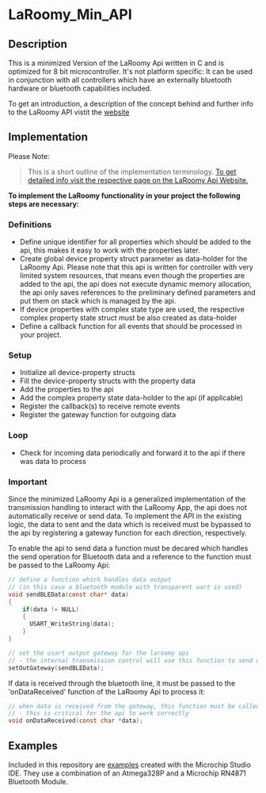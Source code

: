 # LaRoomy_Min_API

## Description
This is a minimized Version of the LaRoomy Api written in C and is optimized for 8 bit microcontroller. It's not platform specific: It can be used in conjunction with all controllers which have an externally bluetooth hardware or bluetooth capabilities included.

To get an introduction, a description of the concept behind and further info to the LaRoomy API vistit the [website](https://api.laroomy.com/p/get-started.html#genInfoHd)

## Implementation
Please Note:
> This is a short outline of the implementation terminology. [To get detailed info visit the respective page on the LaRoomy Api Website.](https://api.laroomy.com/)

**To implement the LaRoomy functionality in your project the following steps are necessary:**

### Definitions
- Define unique identifier for all properties which should be added to the api, this makes it easy to work with the properties later.
- Create global device property struct parameter as data-holder for the LaRoomy Api. Please note that this api is written for controller with very limited system resources, that means even though the properties are added to the api, the api does not execute dynamic memory allocation, the api only saves references to the preliminary defined parameters and put them on stack which is managed by the api.
- If device properties with complex state type are used, the respective complex property state struct must be also created as data-holder
- Define a callback function for all events that should be processed in your project.

### Setup
- Initialize all device-property structs
- Fill the device-property structs with the property data
- Add the properties to the api
- Add the complex property state data-holder to the api (if applicable)
- Register the callback(s) to receive remote events
- Register the gateway function for outgoing data

### Loop
- Check for incoming data periodically and forward it to the api if there was data to process

### Important

Since the minimized LaRoomy Api is a generalized implementation of the transmission handling to interact with the LaRoomy App, the api does not automatically receive or send data.
To implement the API in the existing logic, the data to sent and the data which is received must be bypassed to the api by registering a gateway function for each direction, respectively.

To enable the api to send data a function must be decared which handles the send operation for Bluetooth data and a reference to the function must be passed to the LaRoomy Api:
``` C
// define a function which handles data output
// (in this case a bluetooth module with transparent uart is used)
void sendBLEData(const char* data)
{
    if(data != NULL)
    {
      USART_WriteString(data);
    }
}

// set the usart output gateway for the laroomy api
// - the internal transmission control will use this function to send data
setOutGateway(sendBLEData);
```
If data is received through the bluetooth line, it must be passed to the 'onDataReceived' function of the LaRoomy Api to process it:
``` C
// when data is received from the gateway, this function must be called to process the data
// - this is critical for the api to work correctly
void onDataReceived(const char *data);
```

## Examples
Included in this repository are [examples](https://github.com/LaRoomy/LaRoomy_Min_API/tree/main/Examples) created with the Microchip Studio IDE. They use a combination of an Atmega328P and a Microchip RN4871 Bluetooth Module.
